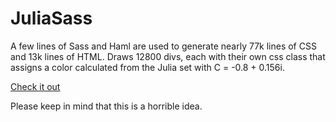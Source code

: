 JuliaSass
=========

A few lines of Sass and Haml are used to generate nearly 77k lines of CSS and 13k lines of HTML. Draws 12800 divs, each with their own css class that assigns a color calculated from the Julia set with C = -0.8 + 0.156i.

<a href="http://pcorey.github.io/JuliaSass/">Check it out</a>

Please keep in mind that this is a horrible idea.
